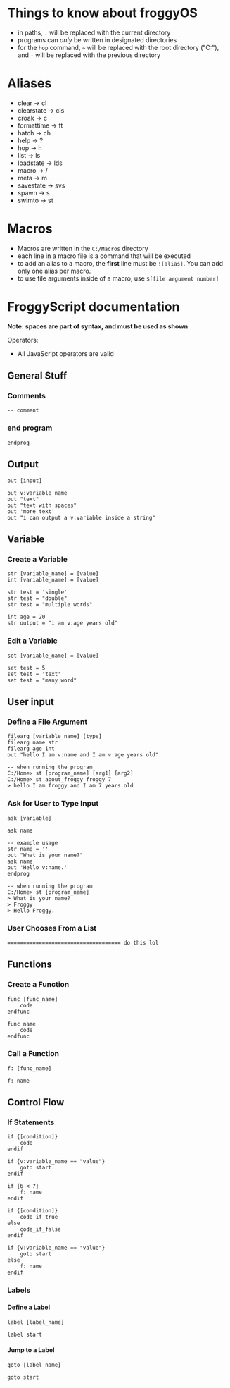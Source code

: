 # Things to know about froggyOS

 * in paths, `.` will be replaced with the current directory
 * programs can *only* be written in designated directories
 * for the `hop` command, `~` will be replaced with the root directory ("C:"), and `-` will be replaced with the previous directory

# Aliases

 * clear -> cl
 * clearstate -> cls
 * croak -> c
 * formattime -> ft
 * hatch -> ch
 * help -> ?
 * hop -> h
 * list -> ls
 * loadstate -> lds
 * macro -> /
 * meta -> m
 * savestate -> svs
 * spawn -> s
 * swimto -> st

# Macros

 * Macros are written in the `C:/Macros` directory
 * each line in a macro file is a command that will be executed
 * to add an alias to a macro, the **first** line must be `![alias]`. You can add only one alias per macro.
 * to use file arguments inside of a macro, use `$[file argument number]`

# FroggyScript documentation
**Note: spaces are part of syntax, and must be used as shown**

Operators:
* All JavaScript operators are valid

## General Stuff
### Comments
```
-- comment
```
### end program
```
endprog
```

## Output
```
out [input]

out v:variable_name
out "text"
out "text with spaces"
out 'more text'
out "i can output a v:variable inside a string"
```

## Variable
### Create a Variable
```
str [variable_name] = [value]
int [variable_name] = [value]

str test = 'single'
str test = "double"
str test = "multiple words"

int age = 20
str output = "i am v:age years old"
```
### Edit a Variable
```
set [variable_name] = [value]

set test = 5
set test = 'text'
set test = "many word"
```

## User input
### Define a File Argument
```
filearg [variable_name] [type]
filearg name str
filearg age int
out "hello I am v:name and I am v:age years old"

-- when running the program
C:/Home> st [program_name] [arg1] [arg2]
C:/Home> st about_froggy froggy 7
> hello I am froggy and I am 7 years old
```
### Ask for User to Type Input
```
ask [variable]

ask name

-- example usage
str name = ''
out "What is your name?"
ask name
out 'Hello v:name.'
endprog

-- when running the program
C:/Home> st [program_name]
> What is your name?
> Froggy
> Hello Froggy.
```
### User Chooses From a List
```
==================================== do this lol
```
## Functions
### Create a Function
```
func [func_name]
    code
endfunc

func name
    code
endfunc
```
### Call a Function
```
f: [func_name]

f: name
```

## Control Flow
### If Statements
```
if {[condition]}
    code
endif

if {v:variable_name == "value"}
    goto start
endif

if {6 < 7} 
    f: name
endif

if {[condition]}
    code_if_true
else
    code_if_false
endif

if {v:variable_name == "value"}
    goto start
else
    f: name
endif
```
### Labels
####  Define a Label
```
label [label_name]

label start
```
#### Jump to a Label
```
goto [label_name]

goto start
```